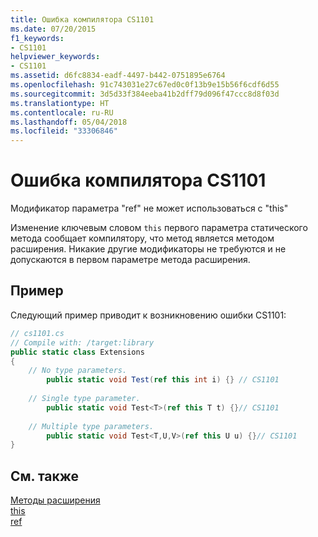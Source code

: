 ```yaml
---
title: Ошибка компилятора CS1101
ms.date: 07/20/2015
f1_keywords:
- CS1101
helpviewer_keywords:
- CS1101
ms.assetid: d6fc8834-eadf-4497-b442-0751895e6764
ms.openlocfilehash: 91c743031e27c67ed0c0f13b9e15b56f6cdf6d55
ms.sourcegitcommit: 3d5d33f384eeba41b2dff79d096f47ccc8d8f03d
ms.translationtype: HT
ms.contentlocale: ru-RU
ms.lasthandoff: 05/04/2018
ms.locfileid: "33306846"
---
```

# <a name="compiler-error-cs1101"></a>Ошибка компилятора CS1101
Модификатор параметра "ref" не может использоваться с "this"  
  
 Изменение ключевым словом `this` первого параметра статического метода сообщает компилятору, что метод является методом расширения. Никакие другие модификаторы не требуются и не допускаются в первом параметре метода расширения.  
  
## <a name="example"></a>Пример  
 Следующий пример приводит к возникновению ошибки CS1101:  
  
```csharp  
// cs1101.cs  
// Compile with: /target:library  
public static class Extensions  
{  
    // No type parameters.  
        public static void Test(ref this int i) {} // CS1101  
  
    // Single type parameter.  
        public static void Test<T>(ref this T t) {}// CS1101  
  
    // Multiple type parameters.  
        public static void Test<T,U,V>(ref this U u) {}// CS1101  
}  
```  
  
## <a name="see-also"></a>См. также  
 [Методы расширения](../../csharp/programming-guide/classes-and-structs/extension-methods.md)  
 [this](../../csharp/language-reference/keywords/this.md)  
 [ref](../../csharp/language-reference/keywords/ref.md)
